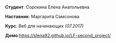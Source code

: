 **Студент**: Сорокина Елена Анатольевна

**Наставник**: Маргарита Самсонова

**Курс**: Веб для начинающих *(07.2017)*

**Демо**:https://slena92.github.io/LF-second_project/
